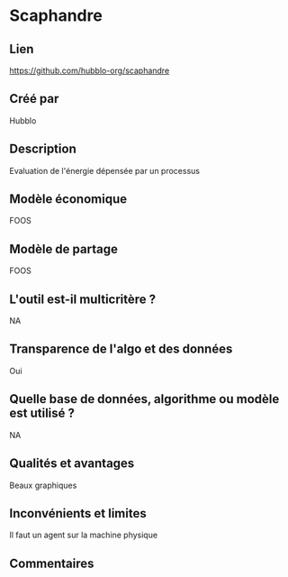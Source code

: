 # Scaphandre

## Lien

https://github.com/hubblo-org/scaphandre

## Créé par

Hubblo

## Description

Evaluation de l'énergie dépensée par un processus

## Modèle économique

FOOS

## Modèle de partage

FOOS

## L'outil est-il multicritère ?

NA

## Transparence de l'algo et des données

Oui

## Quelle base de données, algorithme ou modèle est utilisé ?

NA

## Qualités et avantages

Beaux graphiques

## Inconvénients et limites

Il faut un agent sur la machine physique

## Commentaires



